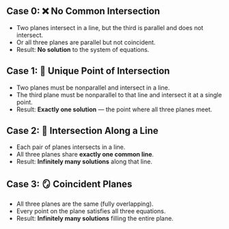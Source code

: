
## Case 0: ❌ No Common Intersection
- Two planes intersect in a line, but the third is parallel and does not intersect.
- Or all three planes are parallel but not coincident.
- Result: **No solution** to the system of equations.

## Case 1: 🎯 Unique Point of Intersection
- Two planes must be nonparallel and intersect in a line.
- The third plane must be nonparallel to that line and intersect it at a single point.
- Result: **Exactly one solution** — the point where all three planes meet.

## Case 2: 📏 Intersection Along a Line
- Each pair of planes intersects in a line.
- All three planes share **exactly one common line**.
- Result: **Infinitely many solutions** along that line.

## Case 3: 🪞 Coincident Planes
- All three planes are the same (fully overlapping).
- Every point on the plane satisfies all three equations.
- Result: **Infinitely many solutions** filling the entire plane.

